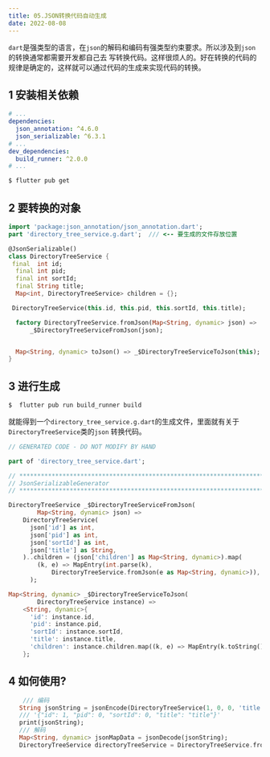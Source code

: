 ```yaml
---
title: 05.JSON转换代码自动生成
date: 2022-08-08
---
```


`dart`是强类型的语言，在`json`的解码和编码有强类型约束要求。所以涉及到`json`的转换通常都需要开发都自己去
写转换代码。这样很烦人的。好在转换的代码的规律是确定的，这样就可以通过代码的生成来实现代码的转换。 


##  1 安装相关依赖

``` yaml title="pubspec.yaml"
# ...
dependencies:
  json_annotation: ^4.6.0
  json_serializable: ^6.3.1
# ...
dev_dependencies:
  build_runner: ^2.0.0
# ...
```

``` bash  title="下载依赖"
$ flutter pub get 
```

##  2 要转换的对象
``` dart 
import 'package:json_annotation/json_annotation.dart';
part 'directory_tree_service.g.dart';  /// <-- 要生成的文件存放位置

@JsonSerializable()
class DirectoryTreeService {
 final  int id;
  final int pid;
  final int sortId;
  final String title;
  Map<int, DirectoryTreeService> children = {};

 DirectoryTreeService(this.id, this.pid, this.sortId, this.title);

  factory DirectoryTreeService.fromJson(Map<String, dynamic> json) =>
      _$DirectoryTreeServiceFromJson(json);


  Map<String, dynamic> toJson() => _$DirectoryTreeServiceToJson(this);
}
```

## 3 进行生成
``` bash  title="在命令行中执行"
$  flutter pub run build_runner build  
```
就能得到一个`directory_tree_service.g.dart`的生成文件，里面就有关于`DirectoryTreeService`类的`json`
转换代码。

``` dart title="生成的代码"
// GENERATED CODE - DO NOT MODIFY BY HAND

part of 'directory_tree_service.dart';

// **************************************************************************
// JsonSerializableGenerator
// **************************************************************************

DirectoryTreeService _$DirectoryTreeServiceFromJson(
        Map<String, dynamic> json) =>
    DirectoryTreeService(
      json['id'] as int,
      json['pid'] as int,
      json['sortId'] as int,
      json['title'] as String,
    )..children = (json['children'] as Map<String, dynamic>).map(
        (k, e) => MapEntry(int.parse(k),
            DirectoryTreeService.fromJson(e as Map<String, dynamic>)),
      );

Map<String, dynamic> _$DirectoryTreeServiceToJson(
        DirectoryTreeService instance) =>
    <String, dynamic>{
      'id': instance.id,
      'pid': instance.pid,
      'sortId': instance.sortId,
      'title': instance.title,
      'children': instance.children.map((k, e) => MapEntry(k.toString(), e)),
    };
```

## 4 如何使用?

``` dart
    /// 编码
   String jsonString = jsonEncode(DirectoryTreeService(1, 0, 0, 'title'));
   /// '{"id": 1, "pid": 0, "sortId": 0, "title": "title"}'
   print(jsonString);
   /// 解码
   Map<String, dynamic> jsonMapData = jsonDecode(jsonString);
   DirectoryTreeService directoryTreeService = DirectoryTreeService.fromJson(jsonMapData);
```


